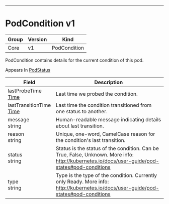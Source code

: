 

-----------
# PodCondition v1



Group        | Version     | Kind
------------ | ---------- | -----------
Core | v1 | PodCondition







PodCondition contains details for the current condition of this pod.

<aside class="notice">
Appears In <a href="#podstatus-v1">PodStatus</a> </aside>

Field        | Description
------------ | -----------
lastProbeTime <br /> [Time](#time-unversioned) | Last time we probed the condition.
lastTransitionTime <br /> [Time](#time-unversioned) | Last time the condition transitioned from one status to another.
message <br /> string | Human-readable message indicating details about last transition.
reason <br /> string | Unique, one-word, CamelCase reason for the condition's last transition.
status <br /> string | Status is the status of the condition. Can be True, False, Unknown. More info: http://kubernetes.io/docs/user-guide/pod-states#pod-conditions
type <br /> string | Type is the type of the condition. Currently only Ready. More info: http://kubernetes.io/docs/user-guide/pod-states#pod-conditions






